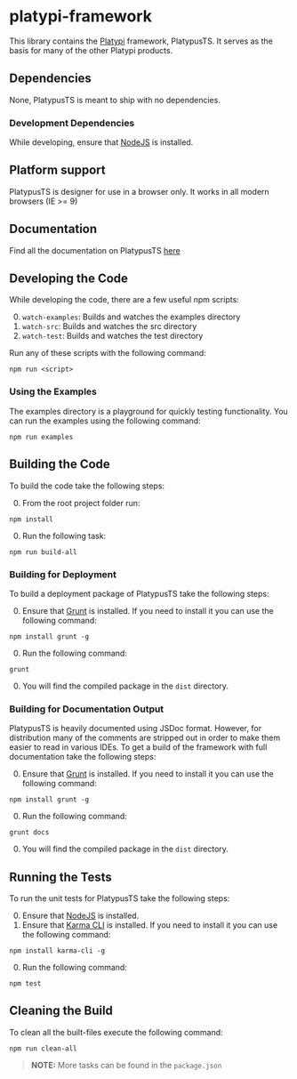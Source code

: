 # platypi-framework

This library contains the [Platypi](https://platypi.io) framework, PlatypusTS. It serves as the basis for many of the other Platypi products.

## Dependencies

None, PlatypusTS is meant to ship with no dependencies.

### Development Dependencies

While developing, ensure that [NodeJS](http://nodejs.org/) is installed.

## Platform support

PlatypusTS is designer for use in a browser only. It works in all modern browsers (IE >= 9)

## Documentation

Find all the documentation on PlatypusTS [here](https://platypi.io/docs)

## Developing the Code

While developing the code, there are a few useful npm scripts:

0. `watch-examples`: Builds and watches the examples directory
0. `watch-src`: Builds and watches the src directory
0. `watch-test`: Builds and watches the test directory

Run any of these scripts with the following command:

```shell
npm run <script>
```

### Using the Examples

The examples directory is a playground for quickly testing functionality. You can run the examples using the following command:

```shell
npm run examples
```

## Building the Code

To build the code take the following steps:

0. From the root project folder run:
```shell
npm install
```
0. Run the following task:
```
npm run build-all
```

### Building for Deployment

To build a deployment package of PlatypusTS take the following steps:

0. Ensure that [Grunt](http://gruntjs.com/) is installed. If you need to install it you can use the following command:
```shell
npm install grunt -g
```
0. Run the following command:
```shell
grunt
```
0. You will find the compiled package in the `dist` directory.

### Building for Documentation Output

PlatypusTS is heavily documented using JSDoc format. However, for distribution many of the comments are stripped out in order to make 
them easier to read in various IDEs. To get a build of the framework with full documentation take the following steps:

0. Ensure that [Grunt](http://gruntjs.com/) is installed. If you need to install it you can use the following command:
```shell
npm install grunt -g
```
0. Run the following command:
```shell
grunt docs
```
0. You will find the compiled package in the `dist` directory.

## Running the Tests

To run the unit tests for PlatypusTS take the following steps:

0. Ensure that [NodeJS](http://nodejs.org/) is installed.
0. Ensure that [Karma CLI](http://karma-runner.github.io/) is installed. If you need to install it you can use the following command:
```shell
npm install karma-cli -g
```
0. Run the following command:
```shell
npm test
```

## Cleaning the Build

To clean all the built-files execute the following command:

```shell
npm run clean-all
```

> **NOTE:** More tasks can be found in the `package.json`
